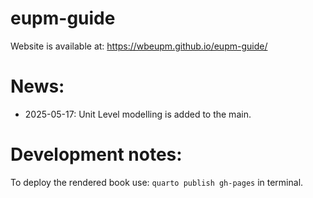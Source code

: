 # eupm-guide

Website is available at: <https://wbeupm.github.io/eupm-guide/>

# News:

-   2025-05-17: Unit Level modelling is added to the main.

# Development notes:

To deploy the rendered book use: `quarto publish gh-pages` in terminal.
